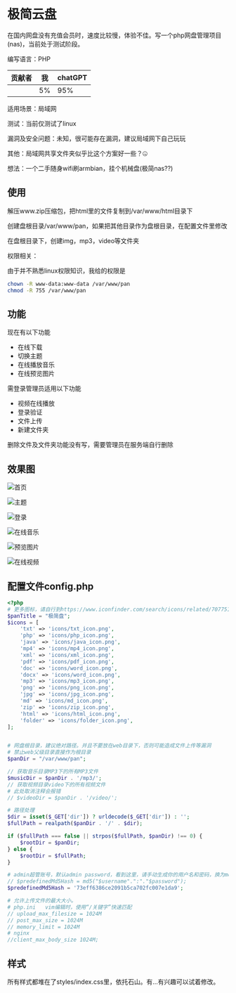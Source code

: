 # 极简云盘

在国内网盘没有充值会员时，速度比较慢，体验不佳。写一个php网盘管理项目(nas)，当前处于测试阶段。

编写语言：PHP

| 贡献者 | 我   | chatGPT |
| ------ | ---- | ------- |
|        | 5%   | 95%     |

适用场景：局域网

测试：当前仅测试了linux

漏洞及安全问题：未知，很可能存在漏洞，建议局域网下自己玩玩

其他：局域网共享文件夹似乎比这个方案好一些？🤐

想法：一个二手随身wifi刷armbian，挂个机械盘(极简nas??)

## 使用

解压www.zip压缩包，把html里的文件复制到/var/www/html目录下

创建盘根目录/var/www/pan，如果把其他目录作为盘根目录，在配置文件里修改

在盘根目录下，创建img，mp3，video等文件夹

权限相关：

由于并不熟悉linux权限知识，我给的权限是

```bash
chown -R www-data:www-data /var/www/pan
chmod -R 755 /var/www/pan
```

## 功能

现在有以下功能

- 在线下载
- 切换主题
- 在线播放音乐
- 在线预览图片

需登录管理员适用以下功能

- 视频在线播放
- 登录验证
- 文件上传
- 新建文件夹

删除文件及文件夹功能没有写，需要管理员在服务端自行删除

## 效果图

![首页](https://the0n3.top/medias/Minimalist/index.png)

![主题](https://the0n3.top/medias/Minimalist/dark.png)

![登录](https://the0n3.top/medias/Minimalist/login.png)

![在线音乐](https://the0n3.top/medias/Minimalist/music.png)

![预览图片](https://the0n3.top/medias/Minimalist/photos.png)

![在线视频](https://the0n3.top/medias/Minimalist/video.png)

## 配置文件config.php

```php
<?php
# 更多图标，请自行到https://www.iconfinder.com/search/icons/related/7077519
$panTitle = "极简盘";
$icons = [
    'txt' => 'icons/txt_icon.png',
    'php' => 'icons/php_icon.png',
    'java' => 'icons/java_icon.png',
    'mp4' => 'icons/mp4_icon.png',
    'xml' => 'icons/xml_icon.png',
    'pdf' => 'icons/pdf_icon.png',
    'doc' => 'icons/word_icon.png',
    'docx' => 'icons/word_icon.png',
    'mp3' => 'icons/mp3_icon.png',
    'png' => 'icons/png_icon.png',
    'jpg' => 'icons/jpg_icon.png',
    'md' => 'icons/md_icon.png',
    'zip' => 'icons/zip_icon.png',
    'html' => 'icons/html_icon.png',
    'folder' => 'icons/folder_icon.png',
];


# 网盘根目录，建议绝对路径。并且不要放在web目录下，否则可能造成文件上传等漏洞
# 禁止web父级目录直接作为根目录
$panDir = "/var/www/pan";

// 获取音乐目录MP3下的所有MP3文件
$musicDir = $panDir . '/mp3/';
// 获取视频目录video下的所有视频文件
# 此处取消注释会报错
// $videoDir = $panDir . '/video/';

# 路径处理
$dir = isset($_GET['dir']) ? urldecode($_GET['dir']) : '';
$fullPath = realpath($panDir . '/' . $dir);

if ($fullPath === false || strpos($fullPath, $panDir) !== 0) {
    $rootDir = $panDir;
} else {
    $rootDir = $fullPath;
}

# admin超管账号，默认admin password，看到这里，请手动生成你的用户名和密码，换为md5摘要，不要明文存储
// $predefinedMd5Hash = md5("$username".":"."$password");
$predefinedMd5Hash = '73eff6386ce2091b5ca702fc007e1da9';

# 允许上传文件的最大大小。
# php.ini   vim编辑时，使用“/关键字”快速匹配
// upload_max_filesize = 1024M
// post_max_size = 1024M
// memory_limit = 1024M
# nginx
//client_max_body_size 1024M;
```

## 样式

所有样式都堆在了styles/index.css里，依托石山。有...有兴趣可以试着修改。